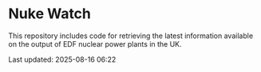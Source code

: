 # Nuke Watch

This repository includes code for retrieving the latest information available on the output of EDF nuclear power plants in the UK.

Last updated: 2025-08-16 06:22